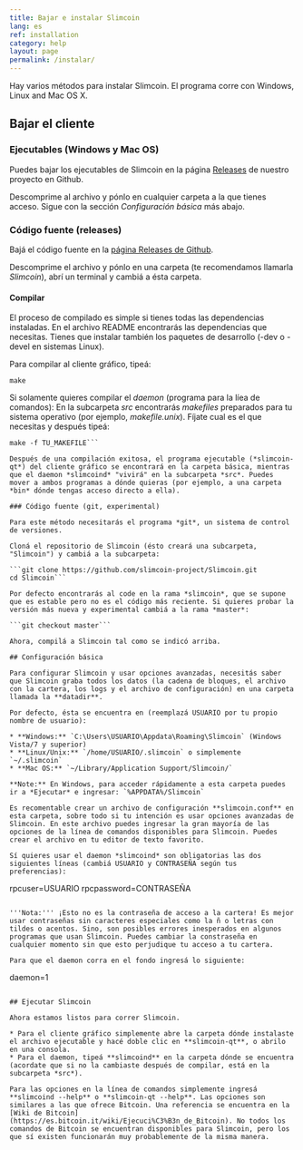 ```yaml
---
title: Bajar e instalar Slimcoin
lang: es
ref: installation
category: help
layout: page
permalink: /instalar/
---
```


Hay varios métodos para instalar Slimcoin. El programa corre con Windows, Linux and Mac OS X.

## Bajar el cliente
### Ejecutables (Windows y Mac OS)

Puedes bajar los ejecutables de Slimcoin en la página [Releases](https://github.com/slimcoin-project/Slimcoin/releases) de nuestro proyecto en Github.

Descomprime al archivo y pónlo en cualquier carpeta a la que tienes acceso. Sigue con la sección *Configuración básica* más abajo.

### Código fuente (releases)

Bajá el código fuente en la [página Releases de Github](https://github.com/slimcoin-project/Slimcoin/releases).

Descomprime el archivo y pónlo en una carpeta (te recomendamos llamarla *Slimcoin*), abrí un terminal y cambiá a ésta carpeta.

#### Compilar

El proceso de compilado es simple si tienes todas las dependencias instaladas. En el archivo README encontrarás las dependencias que necesitas. Tienes que instalar también los paquetes de desarrollo (-dev o -devel en sistemas Linux).

Para compilar al cliente gráfico, tipeá:

```qmake
make
```

Si solamente quieres compilar el *daemon* (programa para la líea de comandos): En la subcarpeta *src* encontrarás *makefiles* preparados para tu sistema operativo (por ejemplo, *makefile.unix*). Fíjate cual es el que necesitas y después tipeá:

```cd src
make -f TU_MAKEFILE```

Después de una compilación exitosa, el programa ejecutable (*slimcoin-qt*) del cliente gráfico se encontrará en la carpeta básica, mientras que el daemon *slimcoind* "vivirá" en la subcarpeta *src*. Puedes mover a ambos programas a dónde quieras (por ejemplo, a una carpeta *bin* dónde tengas acceso directo a ella).

### Código fuente (git, experimental)

Para este método necesitarás el programa *git*, un sistema de control de versiones.

Cloná el repositorio de Slimcoin (ésto creará una subcarpeta, "Slimcoin") y cambiá a la subcarpeta:

```git clone https://github.com/slimcoin-project/Slimcoin.git
cd Slimcoin```

Por defecto encontrarás al code en la rama *slimcoin*, que se supone que es estable pero no es el código más reciente. Si quieres probar la versión más nueva y experimental cambiá a la rama *master*:

```git checkout master```

Ahora, compilá a Slimcoin tal como se indicó arriba.

## Configuración básica

Para configurar Slimcoin y usar opciones avanzadas, necesitás saber que Slimcoin graba todos los datos (la cadena de bloques, el archivo con la cartera, los logs y el archivo de configuración) en una carpeta llamada la **datadir**.

Por defecto, ésta se encuentra en (reemplazá USUARIO por tu propio nombre de usuario):

* **Windows:** `C:\Users\USUARIO\Appdata\Roaming\Slimcoin` (Windows Vista/7 y superior)
* **Linux/Unix:** `/home/USUARIO/.slimcoin` o simplemente `~/.slimcoin`
* **Mac OS:** `~/Library/Application Support/Slimcoin/`

**Note:** En Windows, para acceder rápidamente a esta carpeta puedes ir a *Ejecutar* e ingresar: `%APPDATA%/Slimcoin`

Es recomentable crear un archivo de configuración **slimcoin.conf** en esta carpeta, sobre todo si tu intención es usar opciones avanzadas de Slimcoin. En este archivo puedes ingresar la gran mayoría de las opciones de la línea de comandos disponibles para Slimcoin. Puedes crear el archivo en tu editor de texto favorito.

Sí quieres usar el daemon *slimcoind* son obligatorias las dos siguientes líneas (cambiá USUARIO y CONTRASEÑA según tus preferencias):

```
rpcuser=USUARIO
rpcpassword=CONTRASEÑA
```

'''Nota:''' ¡Esto no es la contraseña de acceso a la cartera! Es mejor usar contraseñas sin caracteres especiales como la ñ o letras con tildes o acentos. Sino, son posibles errores inesperados en algunos programas que usan Slimcoin. Puedes cambiar la constraseña en cualquier momento sin que esto perjudique tu acceso a tu cartera.

Para que el daemon corra en el fondo ingresá lo siguiente:

```
daemon=1
```

## Ejecutar Slimcoin

Ahora estamos listos para correr Slimcoin.

* Para el cliente gráfico simplemente abre la carpeta dónde instalaste el archivo ejecutable y hacé doble clic en **slimcoin-qt**, o abrilo en una consola.
* Para el daemon, tipeá **slimcoind** en la carpeta dónde se encuentra (acordate que si no la cambiaste después de compilar, está en la subcarpeta *src*).

Para las opciones en la línea de comandos simplemente ingresá **slimcoind --help** o **slimcoin-qt --help**. Las opciones son similares a las que ofrece Bitcoin. Una referencia se encuentra en la [Wiki de Bitcoin](https://es.bitcoin.it/wiki/Ejecuci%C3%B3n_de_Bitcoin). No todos los comandos de Bitcoin se encuentran disponibles para Slimcoin, pero los que sí existen funcionarán muy probablemente de la misma manera.
